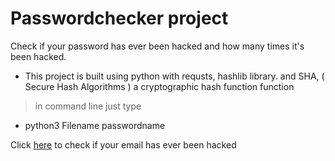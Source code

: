 # Passwordchecker project
 Check if your password has ever been hacked and how many times it's been hacked.
 * This project is built using python with requsts, hashlib library.
  and SHA, ( Secure Hash Algorithms ) a cryptographic hash function function
  
  > in command line just type
  * python3 Filename passwordname

Click [here](https://haveibeenpwned.com/Passwords) to check if your email has ever been hacked
